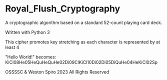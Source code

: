 # Royal_Flush_Cryptography
A cryptographic algorithm based on a standard 52-count playing card deck. 

Written with Python 3

This cipher promotes key stretching as each character is represented by at least 4

"Hello World!" becomes: KiCl08He05HeQuHeQuHe02Di09ClKiCl10Di02Di05DiQuHe04HeKiCl02Sp

OSSSSC & Weston Spiro 2023 All Rights Reserved
